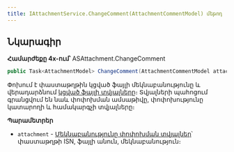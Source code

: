 ```yaml
---
title: IAttachmentService.ChangeComment(AttachmentCommentModel) մեթոդ
---
```


## Նկարագիր

**Համարժեքը 4x-ում՝** ASAttachment.ChangeComment

```c#
public Task<AttachmentModel> ChangeComment(AttachmentCommentModel attachment)
```

Փոխում է փաստաթղթին կցված ֆայլի մեկնաբանությունը և վերադարձնում [կցված ֆայլի տվյալները](../../types/AttachmentModel.md)։
Տվյալների պահոցում գրանցվում են նաև փոփոխման ամսաթիվը, փոփոխությունը կատարողի և համակարգչի տվյալները։

**Պարամետրեր**

* `attachment` - [Մեկնաբանությունը փոփոխման տվյալներ](../../types/AttachmentCommentModel.md)՝ փաստաթղթի ISN, ֆայլի անուն, մեկնաբանություն։
